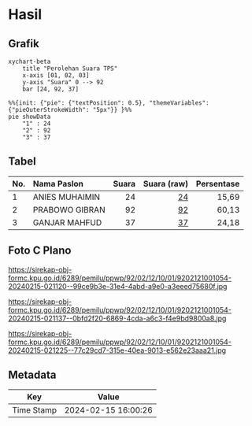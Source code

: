 # Hasil

## Grafik

```mermaid
xychart-beta
    title "Perolehan Suara TPS"
    x-axis [01, 02, 03]
    y-axis "Suara" 0 --> 92
    bar [24, 92, 37]
```

```mermaid
%%{init: {"pie": {"textPosition": 0.5}, "themeVariables": {"pieOuterStrokeWidth": "5px"}} }%%
pie showData
    "1" : 24
    "2" : 92
    "3" : 37
```

## Tabel

| No. | Nama Paslon    | Suara | Suara (raw) | Persentase |
|:--- |:-------------- | -----:| -----------:| ----------:|
| 1   | ANIES MUHAIMIN | 24    | [24][p-1]   | 15,69      |
| 2   | PRABOWO GIBRAN | 92    | [92][p-2]   | 60,13      |
| 3   | GANJAR MAHFUD  | 37    | [37][p-3]   | 24,18      |


[p-1]: https://github.com/gigit-pemilu/pemilu-2024-92-papua-barat/blob/main/pilpres/hitung-suara/sub/92-papua-barat/sub/02-manokwari/sub/12-manokwari-barat/sub/1001-manokwari-barat/sub/054-tps/sub/paslon-1.txt
[p-2]: https://github.com/gigit-pemilu/pemilu-2024-92-papua-barat/blob/main/pilpres/hitung-suara/sub/92-papua-barat/sub/02-manokwari/sub/12-manokwari-barat/sub/1001-manokwari-barat/sub/054-tps/sub/paslon-2.txt
[p-3]: https://github.com/gigit-pemilu/pemilu-2024-92-papua-barat/blob/main/pilpres/hitung-suara/sub/92-papua-barat/sub/02-manokwari/sub/12-manokwari-barat/sub/1001-manokwari-barat/sub/054-tps/sub/paslon-3.txt

## Foto C Plano

https://sirekap-obj-formc.kpu.go.id/6289/pemilu/ppwp/92/02/12/10/01/9202121001054-20240215-021120--99ce9b3e-31e4-4abd-a9e0-a3eeed75680f.jpg

https://sirekap-obj-formc.kpu.go.id/6289/pemilu/ppwp/92/02/12/10/01/9202121001054-20240215-021137--0bfd2f20-6869-4cda-a6c3-f4e9bd9800a8.jpg

https://sirekap-obj-formc.kpu.go.id/6289/pemilu/ppwp/92/02/12/10/01/9202121001054-20240215-021225--77c29cd7-315e-40ea-9013-e562e23aaa21.jpg


## Metadata

| Key        | Value               |
| ---------- | ------------------- |
| Time Stamp | 2024-02-15 16:00:26 |



